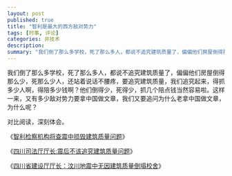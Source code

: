 ```yaml
---
layout: post
published: true
title: "智利是最大的西方敌对势力"
tags: [时事, 评论]
categories: 非技术    
description: 
summary: "我们倒了那么多学校，死了那么多人，都说不追究建筑质量了，偏偏他们房屋倒得那么少，死那么少人，还站着说话不腰疼，要追究建筑质量，我们追究起来，得抓多少人啊，得陪多少钱啊？他们倒得少，死得少，抓几个陪点钱当然容易啦。这样一来，又有多少敌对势力要"
---
```

我们倒了那么多学校，死了那么多人，都说不追究建筑质量了，偏偏他们房屋倒得那么少，死那么少人，还站着说话不腰疼，要追究建筑质量，我们追究起来，得抓多少人啊，得陪多少钱啊？他们倒得少，死得少，抓几个陪点钱当然容易啦。这样一来，又有多少敌对势力要拿中国做文章，我们又要追问为什么老拿中国做文章，为什么呢？  
  
对比阅读，深刻体会。  
  
《[智利检察机构将查震中损毁建筑质量问题][Link 1]》  
  
《[四川司法厅厅长:震后不该追究建筑质量问题][Link 2]》  
  
《[四川省建设厅厅长：汶川地震中无因建筑质量倒塌校舍][Link 3]》


[Link 1]: http://news.163.com/10/0314/06/61NFJBLF000146BC.html#
[Link 2]: http://china.huanqiu.com/roll/2009-05/452688.html
[Link 3]: http://www.caijing.com.cn/2009-05-07/110161466.html